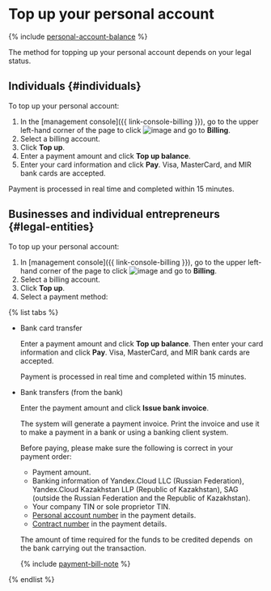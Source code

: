# Top up your personal account

{% include [personal-account-balance](../_includes/personal-account-balance.md) %}

The method for topping up your personal account depends on your legal status.

## Individuals {#individuals}

To top up your personal account:

1. In the [management console]({{ link-console-billing }}), go to the upper left-hand corner of the page to click ![image](../../_assets/ugly-sandwich.svg) and go to **Billing**.
1. Select a billing account.
1. Click **Top up**.
1. Enter a payment amount and click **Top up balance**.
1. Enter your card information and click **Pay**. Visa, MasterCard, and MIR bank cards are accepted.

Payment is processed in real time and completed within 15 minutes.

## Businesses and individual entrepreneurs {#legal-entities}

To top up your personal account:

1. In [management console]({{ link-console-billing }}), go to the upper left-hand corner of the page to click ![image](../../_assets/ugly-sandwich.svg) and go to **Billing**.
1. Select a billing account.
1. Click **Top up**.
1. Select a payment method:

  {% list tabs %}

  - Bank card transfer

    Enter a payment amount and click **Top up balance**. Then enter your card information and click **Pay**. Visa, MasterCard, and MIR bank cards are accepted.

    Payment is processed in real time and completed within 15 minutes.

  - Bank transfers (from the bank)

    Enter the payment amount and click **Issue bank invoice**.

    The system will generate a payment invoice. Print the invoice and use it to make a payment in a bank or using a banking client system.

    Before paying, please make sure the following is correct in your payment order:
    * Payment amount.
    * Banking information of Yandex.Cloud LLC (Russian Federation), Yandex.Cloud Kazakhstan LLP (Republic of Kazakhstan), SAG (outside the Russian Federation and the Republic of Kazakhstan).
    * Your company TIN or sole proprietor TIN.
    * [Personal account number](../concepts/personal-account.md#id) in the payment details.
    * [Contract number](../concepts/contract.md) in the payment details.

    The amount of time required for the funds to be credited depends  on the bank carrying out the transaction.

    {% include [payment-bill-note](../_includes/payment-bill-note.md) %}

   {% endlist %}
